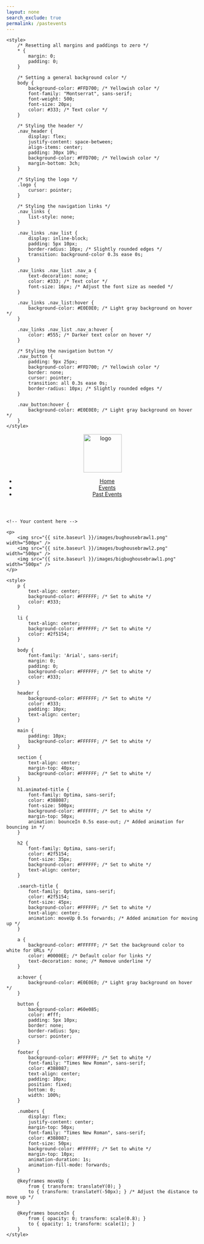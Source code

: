 ```yaml
---
layout: none
search_exclude: true
permalink: /pastevents
---
```


<html>
<head>
    <meta charset="utf-8">
    <meta http-equiv="X-UA-Compatible" content="IE=edge">
    <meta name="description" content="">
    <meta name="viewport" content="width=device-width, initial-scale=1">
    <title>Your Title Here</title>

    <style>
        /* Resetting all margins and paddings to zero */
        * {
            margin: 0;
            padding: 0;
        }

        /* Setting a general background color */
        body {
            background-color: #FFD700; /* Yellowish color */
            font-family: "Montserrat", sans-serif;
            font-weight: 500;
            font-size: 20px;
            color: #333; /* Text color */
        }

        /* Styling the header */
        .nav_header {
            display: flex;
            justify-content: space-between;
            align-items: center;
            padding: 30px 10%;
            background-color: #FFD700; /* Yellowish color */
            margin-bottom: 3ch;
        }

        /* Styling the logo */
        .logo {
            cursor: pointer;
        }

        /* Styling the navigation links */
        .nav_links {
            list-style: none;
        }

        .nav_links .nav_list {
            display: inline-block;
            padding: 5px 10px;
            border-radius: 10px; /* Slightly rounded edges */
            transition: background-color 0.3s ease 0s;
        }

        .nav_links .nav_list .nav_a {
            text-decoration: none;
            color: #333; /* Text color */
            font-size: 16px; /* Adjust the font size as needed */
        }

        .nav_links .nav_list:hover {
            background-color: #E0E0E0; /* Light gray background on hover */
        }

        .nav_links .nav_list .nav_a:hover {
            color: #555; /* Darker text color on hover */
        }

        /* Styling the navigation button */
        .nav_button {
            padding: 9px 25px;
            background-color: #FFD700; /* Yellowish color */
            border: none;
            cursor: pointer;
            transition: all 0.3s ease 0s;
            border-radius: 10px; /* Slightly rounded edges */
        }

        .nav_button:hover {
            background-color: #E0E0E0; /* Light gray background on hover */
        }
    </style>
</head>
<body>
    <header class="nav_header">
        <a href="{{ site.baseurl }}/">
            <img class="logo" src="{{ site.baseurl }}/images/chess_club_logo.png" alt="logo" width="100">
        </a>
        <nav>
            <ul class="nav_links">
                <li class="nav_list"><a class="nav_a" href="{{ site.baseurl }}/">Home</a></li>
                <li class="nav_list"><a class="nav_a" href="{{ site.baseurl }}/events">Events</a></li>
                <li class="nav_list"><a class="nav_a" href="{{ site.baseurl }}/pastevents">Past Events</a></li>
            </ul>
        </nav>
    </header>

    <!-- Your content here -->

    <p>
        <img src="{{ site.baseurl }}/images/bughousebrawl1.png" width="500px" />
        <img src="{{ site.baseurl }}/images/bughousebrawl2.png" width="500px" />
        <img src="{{ site.baseurl }}/images/bigbughousebrawl1.png" width="500px" />
    </p>

    <style>
        p {
            text-align: center;
            background-color: #FFFFFF; /* Set to white */
            color: #333;
        }

        li {
            text-align: center;
            background-color: #FFFFFF; /* Set to white */
            color: #2f5154;
        }

        body {
            font-family: 'Arial', sans-serif;
            margin: 0;
            padding: 0;
            background-color: #FFFFFF; /* Set to white */
            color: #333;
        }

        header {
            background-color: #FFFFFF; /* Set to white */
            color: #333;
            padding: 10px;
            text-align: center;
        }

        main {
            padding: 10px;
            background-color: #FFFFFF; /* Set to white */
        }

        section {
            text-align: center;
            margin-top: 40px;
            background-color: #FFFFFF; /* Set to white */
        }

        h1.animated-title {
            font-family: Optima, sans-serif;
            color: #388087;
            font-size: 500px;
            background-color: #FFFFFF; /* Set to white */
            margin-top: 50px;
            animation: bounceIn 0.5s ease-out; /* Added animation for bouncing in */
        }

        h2 {
            font-family: Optima, sans-serif;
            color: #2f5154;
            font-size: 35px;
            background-color: #FFFFFF; /* Set to white */
            text-align: center;
        }

        .search-title {
            font-family: Optima, sans-serif;
            color: #2f5154;
            font-size: 45px;
            background-color: #FFFFFF; /* Set to white */
            text-align: center;
            animation: moveUp 0.5s forwards; /* Added animation for moving up */
        }

        a {
            background-color: #FFFFFF; /* Set the background color to white for URLs */
            color: #0000EE; /* Default color for links */
            text-decoration: none; /* Remove underline */
        }

        a:hover {
            background-color: #E0E0E0; /* Light gray background on hover */
        }

        button {
            background-color: #60e085;
            color: #fff;
            padding: 5px 10px;
            border: none;
            border-radius: 5px;
            cursor: pointer;
        }

        footer {
            background-color: #FFFFFF; /* Set to white */
            font-family: "Times New Roman", sans-serif;
            color: #388087;
            text-align: center;
            padding: 10px;
            position: fixed;
            bottom: 0;
            width: 100%;
        }

        .numbers {
            display: flex;
            justify-content: center;
            margin-top: 50px;
            font-family: "Times New Roman", sans-serif;
            color: #388087;
            font-size: 50px;
            background-color: #FFFFFF; /* Set to white */
            margin-top: 10px;
            animation-duration: 1s;
            animation-fill-mode: forwards;
        }

        @keyframes moveUp {
            from { transform: translateY(0); }
            to { transform: translateY(-50px); } /* Adjust the distance to move up */
        }

        @keyframes bounceIn {
            from { opacity: 0; transform: scale(0.8); }
            to { opacity: 1; transform: scale(1); }
        }
    </style>
</body>
</html>
